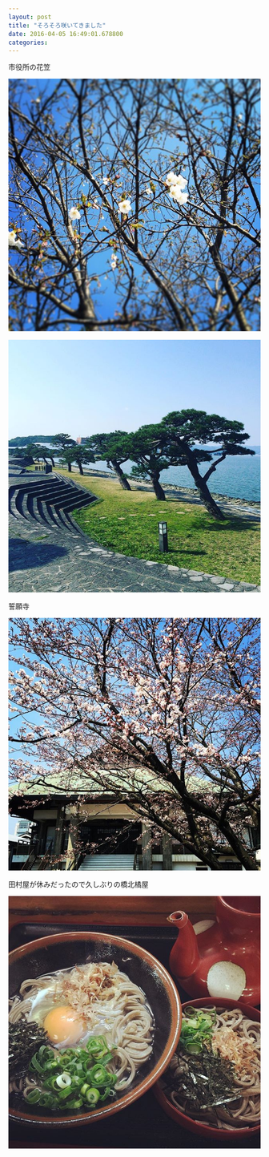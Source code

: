 ```yaml
---
layout: post
title: "そろそろ咲いてきました"
date: 2016-04-05 16:49:01.678800
categories: 
---
```


市役所の花笠

![市役所の花笠](/assets/images/201603/12912739_1080798855317423_98397888_n.jpg)

![](/assets/images/201603/12599383_1235231746494548_2049405797_n.jpg)

誓願寺

![誓願寺](/assets/images/201603/917560_1006623502719413_1427811752_n.jpg)

田村屋が休みだったので久しぶりの橋北橘屋

![](/assets/images/201603/12120391_189474518109504_455688400_n.jpg)


